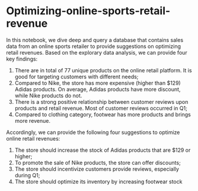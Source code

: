 # Optimizing-online-sports-retail-revenue
In this notebook, we dive deep and query a database that contains sales data from an online sports retailer to provide suggestions on optimizing retail revenues.
Based on the explorary data analysis, we can provide four key findings: 
1) There are in total of 77 unique products on the online retail platform. It is good for targeting customers with different needs;
2) Compared to Nike, the store has more expensive (higher than $129) Adidas products. On average, Adidas products have more discount, while Nike products do not.
3) There is a strong positive relationship between customer reviews upon products and retail revenue. Most of customer reviews occurred in Q1;
4) Compared to clothing category, footwear has more products and brings more revenue.

   
Accordingly, we can provide the following four suggestions to optimize online retail revenues:
1) The store should increase the stock of Adidas products that are $129 or higher;
2) To promote the sale of Nike products, the store can offer discounts;
3) The store should incentivize customers provide reviews, especially during Q1;
4) The store should optimize its inventory by increasing footwear stock
